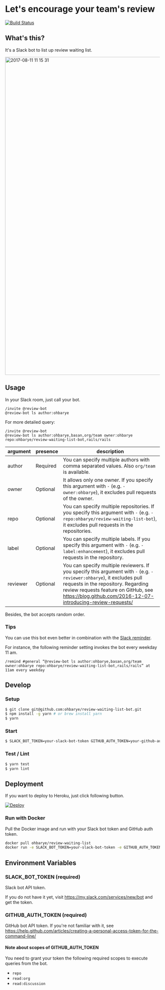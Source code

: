 # Let's encourage your team's review

[![Build Status](https://travis-ci.org/ohbarye/review-waiting-list-bot.svg?branch=master)](https://travis-ci.org/ohbarye/review-waiting-list-bot)

## What's this?

It's a Slack bot to list up review waiting list.

<img width="1035" alt="2017-08-11 11 15 31" src="https://user-images.githubusercontent.com/1811616/29199753-659fd0e2-7e8a-11e7-8435-99daa8c0b233.png">


## Usage

In your Slack room, just call your bot.

```
/invite @review-bot
@review-bot ls author:ohbarye
```

For more detailed query:

```
/invite @review-bot
@review-bot ls author:ohbarye,basan,org/team owner:ohbarye repo:ohbarye/review-waiting-list-bot,rails/rails
```

argument | presence | description
--- | --- | ---
author | Required | You can specify multiple authors with comma separated values. Also `org/team` is available.
owner | Optional | It allows only one owner. If you specify this argument with `-` (e.g. `-owner:ohbarye`), it excludes pull requests of the owner.
repo | Optional | You can specify multiple repositories. If you specify this argument with `-` (e.g. `-repo:ohbarye/review-waiting-list-bot`), it excludes pull requests in the repositories.
label | Optional | You can specify multiple labels. If you specify this argument with `-` (e.g. `-label:enhancement`), it excludes pull requests in the repository.
reviewer | Optional | You can specify multiple reviewers. If you specify this argument with `-` (e.g. `-reviewer:ohbarye`), it excludes pull requests in the repository. Regarding review requests feature on GitHub, see https://blog.github.com/2016-12-07-introducing-review-requests/

Besides, the bot accepts random order.

### Tips

You can use this bot even better in combination with the [Slack reminder](https://get.slack.help/hc/en-us/articles/208423427-Set-a-reminder).

For instance, the following reminder setting invokes the bot every weekday 11 am.

```
/remind #general “@review-bot ls author:ohbarye,basan,org/team owner:ohbarye repo:ohbarye/review-waiting-list-bot,rails/rails” at 11am every weekday
```

## Develop

### Setup

```sh
$ git clone git@github.com:ohbarye/review-waiting-list-bot.git
$ npm install -g yarn # or brew install yarn
$ yarn
```

### Start

```sh
$ SLACK_BOT_TOKEN=your-slack-bot-token GITHUB_AUTH_TOKEN=your-github-auth-token yarn start
```

### Test / Lint

```sh
$ yarn test
$ yarn lint
```

## Deployment

If you want to deploy to Heroku, just click following button.

[![Deploy](https://www.herokucdn.com/deploy/button.svg)](https://heroku.com/deploy)

### Run with Docker

Pull the Docker image and run with your Slack bot token and GitHub auth token.

```sh
docker pull ohbarye/review-waiting-list
docker run -e SLACK_BOT_TOKEN=your-slack-bot-token -e GITHUB_AUTH_TOKEN=your-github-auth-token ohbarye/review-waiting-list-bot
```

## Environment Variables

### SLACK_BOT_TOKEN (required)

Slack bot API token.

If you do not have it yet, visit https://my.slack.com/services/new/bot and get the token.


### GITHUB_AUTH_TOKEN (required)

GitHub bot API token.
If you're not familiar with it, see https://help.github.com/articles/creating-a-personal-access-token-for-the-command-line/

#### Note about scopes of GITHUB_AUTH_TOKEN

You need to grant your token the following required scopes to execute queries from the bot.

- `repo`
- `read:org`
- `read:discussion`
